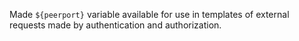 Made `${peerport}` variable available for use in templates of external requests made by authentication and authorization.
